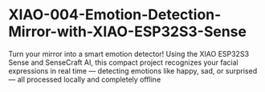 # XIAO-004-Emotion-Detection-Mirror-with-XIAO-ESP32S3-Sense
Turn your mirror into a smart emotion detector! Using the XIAO ESP32S3 Sense and SenseCraft AI, this compact project recognizes your facial expressions in real time — detecting emotions like happy, sad, or surprised — all processed locally and completely offline
